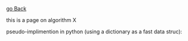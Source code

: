 
[go Back](../../)

this is a page on algorithm X



pseudo-implimention in python (using a dictionary as a fast data struc):




